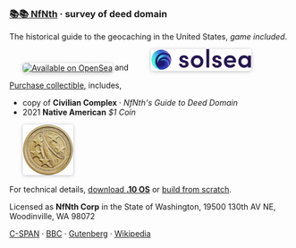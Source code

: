 
###  [📚📚 NfNth](https://github.com/nfnth/nfnth) · survey of **deed domain**

The historical guide to the geocaching in the United States, *game included*.

<a href="https://opensea.io/ocurio" title="Buy on OpenSea" target="_blank"><img style="margin-left:24px; width:220px; border-radius:5px; box-shadow: 0px 1px 6px rgba(0, 0, 0, 0.25);" src="https://storage.googleapis.com/opensea-static/Logomark/Badge%20-%20Available%20On%20-%20Light.png" alt="Available on OpenSea" /></a> and&nbsp;&nbsp;&nbsp;&nbsp;<a href="https://opensea.io/ocurio" title="Buy on SolSea" target="_blank"><img style="margin-left:24px; width:180px; border-radius:5px; box-shadow: 0px 1px 6px rgba(0, 0, 0, 0.25);" src="img/SolSea_Logo.svg" alt="Available on SolSea" /></a>

[Purchase collectible](https://buy.stripe.com/5kA4hL5NB6Qv7Ty5kk), includes,

- copy of **Civilian Complex** · *NfNth's Guide to Deed Domain*
- 2021 **Native American** *$1 Coin*

<a href="https://buy.stripe.com/5kA4hL5NB6Qv7Ty5kk" target="_blank"><img style="margin-left:24px; width:90px; border-radius:5px; box-shadow: 0px 1px 6px rgba(0, 0, 0, 0.25);" src="img/coin.jpg" alt="Purchase NfNth Collectible" /></a>

For technical details, [download **.10 OS**]() or [build from scratch](https://github.com/nfnth/os).

Licensed as **NfNth Corp** in the State of Washington, 19500 130th AV NE, Woodinville, WA 98072

[C-SPAN](https://www.c-span.org) · [BBC](http://feeds.bbci.co.uk/news/rss.xml) · [Gutenberg](http://www.gutenberg.org) · [Wikipedia](http://www.wikipedia.org/wiki/Special:Random)
